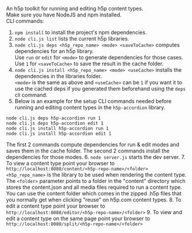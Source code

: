 An h5p toolkit for running and editing h5p content types.  
Make sure you have NodeJS and npm installed.  
CLI commands:
1. `npm install` to install the project's npm dependencies.
2. `node cli.js list` lists the current h5p libraries.
3. `node cli.js deps <h5p_repo_name> <mode> <saveToCache>` computes dependencies for an h5p library.  
Use `run` or `edit` for `<mode>` to generate dependencies for those cases.  
Use `1` for `<saveToCache>` to save the result in the cache folder.
4. `node cli.js install <h5p_repo_name> <mode> <useCache>` installs the dependencies in the libraries folder.  
`<mode>` is the same as above and `<useCache>` can be `1` if you want it to use the cached deps if you generated them beforehand using the `deps` cli command.
5. Below is an example for the setup CLI commands needed before running and editing content types in the `h5p-accordion` library.
```
node cli.js deps h5p-accordion run 1
node cli.js deps h5p-accordion edit 1
node cli.js install h5p-accordion run 1
node cli.js install h5p-accordion edit 1
```
The first 2 commands compute dependencies for run & edit modes and saves them in the cache folder. The second 2 commands install the dependencies for those modes.
6. `node server.js` starts the dev server.
7. To view a content type point your browser to  
`http://localhost:8080/content/<h5p-repo-name>/<folder>`  
`<h5p_repo_name>` is the library to be used when rendering the content type.  
The `<folder>` parameter points to a folder in the "content" directory which stores the content.json and all media files required to run a content type. You can use the content folder which comes in the zipped .h5p files that you normally get when clicking "reuse" on h5p.com content types.
8. To edit a content type point your browser to  
`http://localhost:8080/editor/<h5p-repo-name>/<folder>`
9. To view and edit a content type on the same page point your browser to  
`http://localhost:8080/split/<h5p-repo-name>/<folder>`
